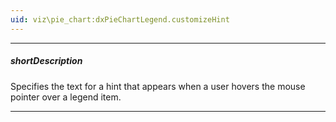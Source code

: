 ```yaml
---
uid: viz\pie_chart:dxPieChartLegend.customizeHint
---
```

---
##### shortDescription
Specifies the text for a hint that appears when a user hovers the mouse pointer over a legend item.

---
<!--
#include dataviz-ref-functioncontext
-->